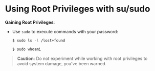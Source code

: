 # Using Root Privileges with su/sudo

**Gaining Root Privileges**:

- Use `sudo` to execute commands with your password:
  ```bash
  $ sudo ls -l /lost+found
  ```
  ```bash
  $ sudo whoami
  ```

> **Caution**: Do not experiment while working with root privileges to avoid system damage, you've been warned.

